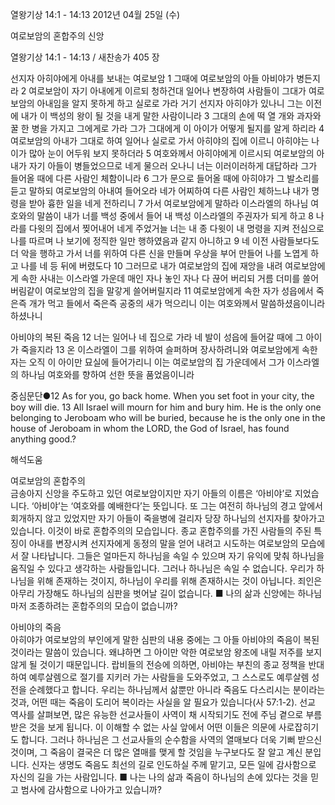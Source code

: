 열왕기상 14:1 - 14:13 
2012년 04월 25일 (수)

여로보암의 혼합주의 신앙



열왕기상 14:1 - 14:13 / 새찬송가 405 장


선지자 아히야에게 아내를 보내는 여로보암
1 그때에 여로보암의 아들 아비야가 병든지라 2 여로보암이 자기 아내에게 이르되 청하건대 일어나 변장하여 사람들이 그대가 여로보암의 아내임을 알지 못하게 하고 실로로 가라 거기 선지자 아히야가 있나니 그는 이전에 내가 이 백성의 왕이 될 것을 내게 말한 사람이니라 3 그대의 손에 떡 열 개와 과자와 꿀 한 병을 가지고 그에게로 가라 그가 그대에게 이 아이가 어떻게 될지를 알게 하리라 4 여로보암의 아내가 그대로 하여 일어나 실로로 가서 아히야의 집에 이르니 아히야는 나이가 많아 눈이 어두워 보지 못하더라 5 여호와께서 아히야에게 이르시되 여로보암의 아내가 자기 아들이 병들었으므로 네게 물으러 오나니 너는 이러이러하게 대답하라 그가 들어올 때에 다른 사람인 체함이니라 6 그가 문으로 들어올 때에 아히야가 그 발소리를 듣고 말하되 여로보암의 아내여 들어오라 네가 어찌하여 다른 사람인 체하느냐 내가 명령을 받아 흉한 일을 네게 전하리니 7 가서 여로보암에게 말하라 이스라엘의 하나님 여호와의 말씀이 내가 너를 백성 중에서 들어 내 백성 이스라엘의 주권자가 되게 하고 8 나라를 다윗의 집에서 찢어내어 네게 주었거늘 너는 내 종 다윗이 내 명령을 지켜 전심으로 나를 따르며 나 보기에 정직한 일만 행하였음과 같지 아니하고 9 네 이전 사람들보다도 더 악을 행하고 가서 너를 위하여 다른 신을 만들며 우상을 부어 만들어 나를 노엽게 하고 나를 네 등 뒤에 버렸도다 10 그러므로 내가 여로보암의 집에 재앙을 내려 여로보암에게 속한 사내는 이스라엘 가운데 매인 자나 놓인 자나 다 끊어 버리되 거름 더미를 쓸어버림같이 여로보암의 집을 말갛게 쓸어버릴지라 11 여로보암에게 속한 자가 성읍에서 죽은즉 개가 먹고 들에서 죽은즉 공중의 새가 먹으리니 이는 여호와께서 말씀하셨음이니라 하셨나니

아비야의 복된 죽음
12 너는 일어나 네 집으로 가라 네 발이 성읍에 들어갈 때에 그 아이가 죽을지라 13 온 이스라엘이 그를 위하여 슬퍼하며 장사하려니와 여로보암에게 속한 자는 오직 이 아이만 묘실에 들어가리니 이는 여로보암의 집 가운데에서 그가 이스라엘의 하나님 여호와를 향하여 선한 뜻을 품었음이니라

중심문단●12 As for you, go back home. When you set foot in your city, the boy will die. 13 All Israel will mourn for him and bury him. He is the only one belonging to Jeroboam who will be buried, because he is the only one in the house of Jeroboam in whom the LORD, the God of Israel, has found anything good.?

해석도움





여로보암의 혼합주의  
금송아지 신앙을 주도하고 있던 여로보암이지만 자기 아들의 이름은 ‘아비야’로 지었습니다. ‘아비야’는 ‘여호와를 예배한다’는 뜻입니다. 또 그는 여전히 하나님의 경고 앞에서 회개하지 않고 있었지만 자기 아들이 죽을병에 걸리자 당장 하나님의 선지자를 찾아가고 있습니다. 이것이 바로 혼합주의의 모습입니다. 종교 혼합주의를 가진 사람들의 주된 특징이 아내를 변장시켜 선지자에게 동정의 말을 얻어 내려고 시도하는 여로보암의 모습에서 잘 나타납니다. 그들은 얼마든지 하나님을 속일 수 있으며 자기 유익에 맞춰 하나님을 움직일 수 있다고 생각하는 사람들입니다. 그러나 하나님은 속일 수 없습니다. 우리가 하나님을 위해 존재하는 것이지, 하나님이 우리를 위해 존재하시는 것이 아닙니다. 죄인은 아무리 가장해도 하나님의 심판을 벗어날 길이 없습니다.
■ 나의 삶과 신앙에는 하나님마저 조종하려는 혼합주의의 모습이 없습니까?

아비야의 죽음  
아히야가 여로보암의 부인에게 말한 심판의 내용 중에는 그 아들 아비야의 죽음이 복된 것이라는 말씀이 있습니다. 왜냐하면 그 아이만 악한 여로보암 왕조에 내릴 저주를 보지 않게 될 것이기 때문입니다. 랍비들의 전승에 의하면, 아비야는 부친의 종교 정책을 반대하여 예루살렘으로 절기를 지키러 가는 사람들을 도와주었고, 그 스스로도 예루살렘 성전을 순례했다고 합니다. 우리는 하나님께서 삶뿐만 아니라 죽음도 다스리시는 분이라는 것과, 어떤 때는 죽음이 도리어 복이라는 사실을 알 필요가 있습니다(사 57:1-2). 선교 역사를 살펴보면, 많은 유능한 선교사들이 사역이 채 시작되기도 전에 주님 곁으로 부름 받은 것을 보게 됩니다. 이 이해할 수 없는 사실 앞에서 어떤 이들은 의문에 사로잡히기도 합니다. 그러나 하나님은 그 선교사들의 순수함을 사역의 열매보다 더욱 기뻐 받으신 것이며, 그 죽음이 결국은 더 많은 열매를 맺게 할 것임을 누구보다도 잘 알고 계신 분입니다. 신자는 생명도 죽음도 최선의 길로 인도하실 주께 맡기고, 모든 일에 감사함으로 자신의 길을 가는 사람입니다.
■ 나는 나의 삶과 죽음이 하나님의 손에 있다는 것을 믿고 범사에 감사함으로 나아가고 있습니까?